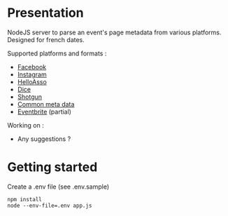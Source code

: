 # Presentation

NodeJS server to parse an event's page metadata from various platforms. Designed for french dates.

Supported platforms and formats :
* [Facebook](https://www.facebook.com/)
* [Instagram](https://www.instagram.com/)
* [HelloAsso](https://www.helloasso.com/)
* [Dice](https://dice.fm/)
* [Shotgun](https://shotgun.live/)
* [Common meta data](https://metascraper.js.org/)
* [Eventbrite](https://www.eventbrite.com/) (partial)

Working on :
* Any suggestions ?

# Getting started

Create a .env file (see .env.sample)

```
npm install
node --env-file=.env app.js
```